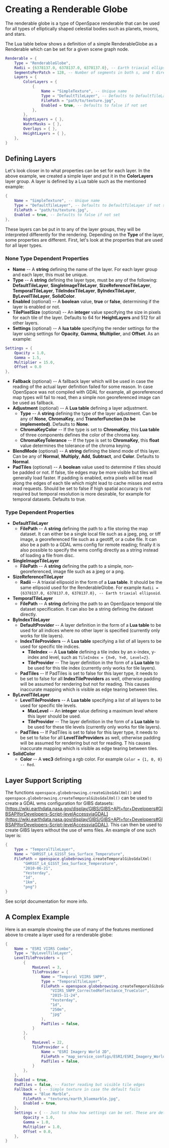 # Creating a Renderable Globe
The renderable globe is a type of OpenSpace renderable that can be used for all types of elliptically shaped celestial bodies such as planets, moons, and stars.

The Lua table below shows a definition of a simple RenderableGlobe as a Renderable which can be set for a given scene graph node.

```lua
Renderable = {
    Type = "RenderableGlobe",
    Radii = {6378137.0, 6378137.0, 6378137.0}, -- Earth triaxial ellipsoid
    SegmentsPerPatch = 128, -- Number of segments in both s, and t directions of each patch
    Layers = {
        ColorLayers = {
            {
                Name = "SimpleTexture", -- Unique name
                Type = "DefaultTileLayer", -- Defaults to DefaultTileLayer if not set
                FilePath = "path/to/texture.jpg",
                Enabled = true, -- Defaults to false if not set
            },
        },
        NightLayers = { },
        WaterMasks = { },
        Overlays = { },
        HeightLayers = { },
    },
}
```


## Defining Layers
Let's look closer in to what properties can be set for each layer. In the above example, we created a simple layer and put it in the **ColorLayers** layer group. A layer is defined by a Lua table such as the mentioned example:
```lua
{
    Name = "SimpleTexture", -- Unique name
    Type = "DefaultTileLayer", -- Defaults to DefaultTileLayer if not set
    FilePath = "path/to/texture.jpg",
    Enabled = true, -- Defaults to false if not set
},
```
These layers can be put in to any of the layer groups, they will be interpreted differently for the rendering. Depending on the **Type** of the layer, some properties are different. First, let's look at the properties that are used for all layer types.

### None Type Dependent Properties
  - **Name** -- A **string** defining the name of the layer. For each layer group and each layer, this must be unique.
  - **Type** -- A **string** defining the layer type, must be any of the following: **DefaultTileLayer**, **SingleImageTileLayer**, **SizeReferenceTileLayer**, **TemporalTileLayer**, **TileIndexTileLayer**, **ByIndexTileLayer**, **ByLevelTileLayer**, **SolidColor**.
  - **Enabled** (optional) -- A **boolean** value, **true** or **false**, determining if the layer is enabled or not.
  - **TilePixelSize** (optional) -- An **integer** value specifying the size in pixels for each tile of the layer. Defaults to 64 for **HeightLayers** and 512 for all other layers.
  - **Settings** (optional) -- A **lua table** specifying the render settings for the layer using settings for **Opacity**, **Gamma**, **Multiplier**, and **Offset**. As an example:
```lua
Settings = {
    Opacity = 1.0,
    Gamma = 1.5,
    Multiplier = 15.0,
    Offset = 0.0
},
```
  - **Fallback** (optional) -- A fallback layer which will be used in case the reading of the actual layer definition failed for some reason. In case OpenSpace was not compiled with GDAL for example, all georeferenced map types will fail to read, then a simple non georeferenced image can be used as fallback.
  - **Adjustment** (optional) -- A **Lua table** defining a layer adjustment.
    * **Type** -- A **string** defining the type of the layer adjustment. Can be any of **None**, **ChromaKey**, and **TransferFunction (to be implemented)**. Defaults to **None**.
    * **ChromaKeyColor** -- If the type is set to **ChromaKey**, this **Lua table** of three components defines the color of the chroma key.
    * **ChromaKeyTolerance** -- If the type is set to **ChromaKey**, this **float** value determines the tolerance of the chroma keying.
  - **BlendMode** (optional) -- A **string** defining the blend mode of this layer. Can be any of **Normal**, **Multiply**, **Add**, **Subtract**, and **Color**. Defaults to **Normal**.
  - **PadTiles** (optional) -- A **boolean** value used to determine if tiles should be padded or not. If false, tile edges may be more visible but tiles will generally load faster. If padding is enabled, extra pixels will be read along the edges of each tile which might lead to cache misses and extra read requests. Should be set to false if high spatial accuracy is not required but temporal resolution is more desirable, for example for temporal datasets. Defaults to true.

### Type Dependent Properties
  - **DefaultTileLayer**
    - **FilePath** -- A **string** defining the path to a file storing the map dataset. It can either be a single local file such as a jpeg, png, or tiff image, a georeferenced file such as a geotiff, or a cube file. It can also be a path to a GDAL wms config for remote reading; finally it is also possible to specify the wms config directly as a string instead of loading a file from disc.
  - **SingleImageTileLayer**
    - **FilePath** -- A **string** defining the path to a simple, non-georeferenced, image file such as a jpeg or a png.
  - **SizeReferenceTileLayer**
    - **Radii** -- A triaxial ellipsoid in the form of a **Lua table**. It should be the same ellipsoid used for the RenderableGlobe. For example `Radii = {6378137.0, 6378137.0, 6378137.0}, -- Earth triaxial ellipsoid`.
  - **TemporalTileLayer**
    - **FilePath** -- A **string** defining the path to an OpenSpace temporal tile dataset specification. It can also be a string defining the dataset directly.
  - **ByIndexTileLayer**
    - **DefaultProvider** -- A layer definition in the form of a **Lua table** to be used for all indices where no other layer is specified (currently only works for tile layers).
    - **IndexTileProviders** -- A **Lua table** specifying a list of all layers to be used for specific tile indices.
      - **TileIndex** -- A **Lua table** defining a tile index by an x-index, y-index and level, such as `TileIndex = {X=0, Y=0, Level=2}`.
      - **TileProvider** -- The layer definition in the form of a **Lua table** to be used for this tile index (currently only works for tile layers).
    - **PadTiles** -- If PadTiles is set to false for this layer type, it needs to be set to false for all **IndexTileProviders** as well, otherwise padding will be assumed for rendering but not for reading. This causes inaccurate mapping which is visible as edge tearing between tiles.
  - **ByLevelTileLayer**
    - **LevelTileProviders** -- A **Lua table** specifying a list of all layers to be used for specific tile levels.
      - **MaxLevel** -- An **integer** value defining a maximum level where this layer should be used.
      - **TileProvider** -- The layer definition in the form of a **Lua table** to be used for these tile levels (currently only works for tile layers).
    - **PadTiles** -- If PadTiles is set to false for this layer type, it needs to be set to false for all **LevelTileProviders** as well, otherwise padding will be assumed for rendering but not for reading. T his causes inaccurate mapping which is visible as edge tearing between tiles.
  - **SolidColor**
    - **Color** -- A **vec3** defining a rgb color. For example `Color = {1, 0, 0} -- Red`.


## Layer Support Scripting
The functions `openspace.globebrowsing.createGibsGdalXml()` and `openspace.globebrowsing.createTemporalGibsGdalXml()` can be used to create a GDAL wms configuration for GIBS datasets: [https://wiki.earthdata.nasa.gov/display/GIBS/GIBS+API+for+Developers#GIBSAPIforDevelopers-Script-levelAccessviaGDAL](https://wiki.earthdata.nasa.gov/display/GIBS/GIBS+API+for+Developers#GIBSAPIforDevelopers-Script-levelAccessviaGDAL). This can then be used to create GIBS layers without the use of wms files. An example of one such layer is:
```lua
{
    Type = "TemporalTileLayer",
    Name = "GHRSST_L4_G1SST_Sea_Surface_Temperature",
    FilePath = openspace.globebrowsing.createTemporalGibsGdalXml(
        "GHRSST_L4_G1SST_Sea_Surface_Temperature",
        "2010-06-21",
        "Yesterday",
        "1d",
        "1km",
        "png")
}
```
See script documentation for more info.


## A Complex Example
Here is an example showing the use of many of the features mentioned above to create a layer used for a renderable globe:

```lua
{
    Name = "ESRI VIIRS Combo",
    Type = "ByLevelTileLayer",
    LevelTileProviders = {
        {
            MaxLevel = 3,
            TileProvider = {
                Name = "Temporal VIIRS SNPP",
                Type = "TemporalTileLayer",
                FilePath = openspace.globebrowsing.createTemporalGibsGdalXml(
                    "VIIRS_SNPP_CorrectedReflectance_TrueColor",
                    "2015-11-24",
                    "Yesterday",
                    "1d",
                    "250m",
                    "jpg"
                ),
                PadTiles = false,
            }
        },
        {
            MaxLevel = 22,
            TileProvider = {
                Name = "ESRI Imagery World 2D",
                FilePath = "map_service_configs/ESRI/ESRI_Imagery_World_2D.wms",
                PadTiles = false,
            }
        },
    },
    Enabled = true,
    PadTiles = false, -- Faster reading but visible tile edges
    Fallback = { -- Simple texture in case the default fails
        Name = "Blue Marble",
        FilePath = "textures/earth_bluemarble.jpg",
        Enabled = true,
    },
    Settings = { -- Just to show how settings can be set. These are default values
        Opacity = 1.0,
        Gamma = 1.0,
        Multiplier = 1.0,
        Offset = 0.0,
    },
}
```
